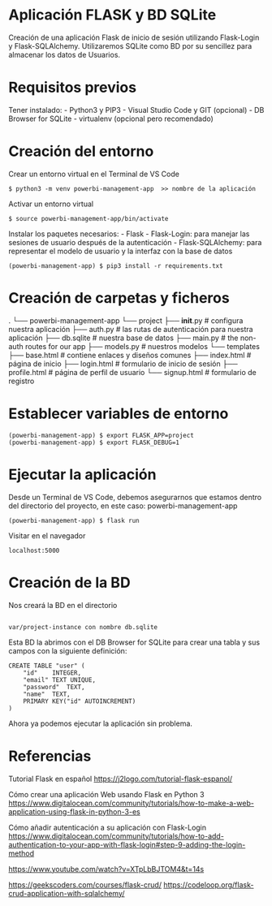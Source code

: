 # Aplicación FLASK y BD SQLite

Creación de una aplicación Flask de inicio de sesión utilizando Flask-Login y Flask-SQLAlchemy.
Utilizaremos SQLite como BD por su sencillez para almacenar los datos de Usuarios.

# Requisitos previos
Tener instalado:
    - Python3 y PIP3
    - Visual Studio Code y GIT (opcional)
    - DB Browser for SQLite
    - virtualenv (opcional pero recomendado)

# Creación del entorno
Crear un entorno virtual en el Terminal de VS Code
```
$ python3 -m venv powerbi-management-app  >> nombre de la aplicación
```
Activar un entorno virtual
```
$ source powerbi-management-app/bin/activate
```
Instalar los paquetes necesarios:
    - Flask
    - Flask-Login: para manejar las sesiones de usuario después de la autenticación
    - Flask-SQLAlchemy: para representar el modelo de usuario y la interfaz con la base de datos
```
(powerbi-management-app) $ pip3 install -r requirements.txt
```

# Creación de carpetas y ficheros
.
└── powerbi-management-app
    └── project
        ├── __init__.py       # configura nuestra aplicación
        ├── auth.py           # las rutas de autenticación para nuestra aplicación
        ├── db.sqlite         # nuestra base de datos
        ├── main.py           # the non-auth routes for our app
        ├── models.py         # nuestros modelos
        └── templates
            ├── base.html     # contiene enlaces y diseños comunes
            ├── index.html    # página de inicio
            ├── login.html    # formulario de inicio de sesión
            ├── profile.html  # página de perfil de usuario
            └── signup.html   # formulario de registro

# Establecer variables de entorno
```
(powerbi-management-app) $ export FLASK_APP=project
(powerbi-management-app) $ export FLASK_DEBUG=1
```

# Ejecutar la aplicación
Desde un Terminal de VS Code, debemos asegurarnos que estamos dentro del directorio del proyecto, en este caso: powerbi-management-app
```
(powerbi-management-app) $ flask run
```
Visitar en el navegador
```
localhost:5000
```

# Creación de la BD
Nos creará la BD en el directorio
```

var/project-instance con nombre db.sqlite
```
Esta BD la abrimos con el DB Browser for SQLite para crear una tabla y sus campos con la siguiente definición:
```
CREATE TABLE "user" (
	"id"	INTEGER,
	"email"	TEXT UNIQUE,
	"password"	TEXT,
	"name"	TEXT,
	PRIMARY KEY("id" AUTOINCREMENT)
)
```

Ahora ya podemos ejecutar la aplicación sin problema.

# Referencias

Tutorial Flask en español
https://j2logo.com/tutorial-flask-espanol/

Cómo crear una aplicación Web usando Flask en Python 3
https://www.digitalocean.com/community/tutorials/how-to-make-a-web-application-using-flask-in-python-3-es

Cómo añadir autenticación a su aplicación con Flask-Login
https://www.digitalocean.com/community/tutorials/how-to-add-authentication-to-your-app-with-flask-login#step-9-adding-the-login-method



https://www.youtube.com/watch?v=XTpLbBJTOM4&t=14s

https://geekscoders.com/courses/flask-crud/
https://codeloop.org/flask-crud-application-with-sqlalchemy/
